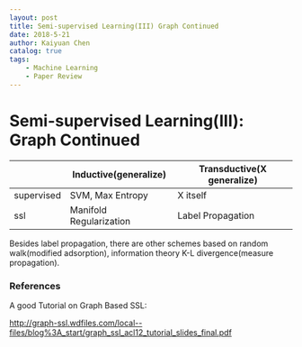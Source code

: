 ```yaml
---
layout: post
title: Semi-supervised Learning(III) Graph Continued
date: 2018-5-21
author: Kaiyuan Chen
catalog: true
tags:
    - Machine Learning
    - Paper Review
---
```




# Semi-supervised Learning(III): Graph Continued

|            | Inductive(generalize)   | Transductive(X generalize) |
| ---------- | ----------------------- | -------------------------- |
| supervised | SVM, Max Entropy        | X itself                   |
| ssl        | Manifold Regularization | Label Propagation          |

Besides label propagation, there are other schemes based on random walk(modified adsorption), information theory K-L divergence(measure propagation). 



### References 

A good Tutorial on Graph Based SSL: 

http://graph-ssl.wdfiles.com/local--files/blog%3A_start/graph_ssl_acl12_tutorial_slides_final.pdf